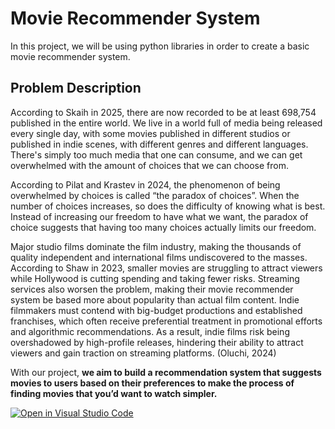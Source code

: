 # Movie Recommender System
In this project, we will be using python libraries in order to create a basic movie recommender system.

## Problem Description
According to Skaih in 2025, there are now recorded to be at least 698,754 published in the entire world. We live in a world full of media being released every single day, with some movies published in different studios or published in indie scenes, with different genres and different languages. There's simply too much media that one can consume, and we can get overwhelmed with the amount of choices that we can choose from.

According to Pilat and Krastev in 2024, the phenomenon of being overwhelmed by choices is called “the paradox of choices”. When the number of choices increases, so does the difficulty of knowing what is best. Instead of increasing our freedom to have what we want, the paradox of choice suggests that having too many choices actually limits our freedom. 

Major studio films dominate the film industry, making the thousands of quality independent and international films undiscovered to the masses. According to Shaw in 2023, smaller movies are struggling to attract viewers while Hollywood is cutting spending and taking fewer risks. Streaming services also worsen the problem, making their movie recommender system be based more about popularity than actual film content. Indie filmmakers must contend with big-budget productions and established franchises, which often receive preferential treatment in promotional efforts and algorithmic recommendations. As a result, indie films risk being overshadowed by high-profile releases, hindering their ability to attract viewers and gain traction on streaming platforms. (Oluchi, 2024)

With our project, **we aim to build a recommendation system that suggests movies to users based on their preferences to make the process of finding movies that you’d want to watch simpler.** 





[![Open in Visual Studio Code](https://classroom.github.com/assets/open-in-vscode-2e0aaae1b6195c2367325f4f02e2d04e9abb55f0b24a779b69b11b9e10269abc.svg)](https://classroom.github.com/online_ide?assignment_repo_id=21283204&assignment_repo_type=AssignmentRepo)
